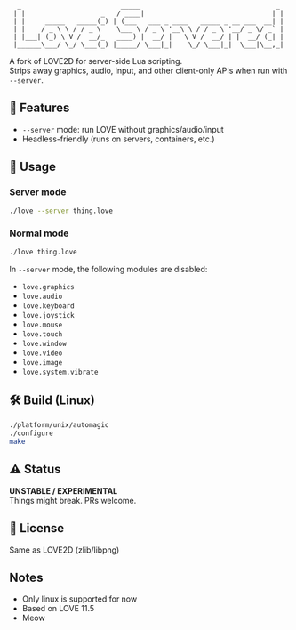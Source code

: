 ```
  _                         _____                                  _ 
 | |                   _   / ____|                                | |
 | |     _____   _____(_) | (___   ___ _ ____   _____ _ __ ___  __| |
 | |    / _ \ \ / / _ \    \___ \ / _ \ '__\ \ / / _ \ '__/ _ \/ _` |
 | |___| (_) \ V /  __/_   ____) |  __/ |   \ V /  __/ | |  __/ (_| |
 |______\___/ \_/ \___(_) |_____/ \___|_|    \_/ \___|_|  \___|\__,_|

```
A fork of LOVE2D for server-side Lua scripting.  
Strips away graphics, audio, input, and other client-only APIs when run with `--server`.

## 🔧 Features

- `--server` mode: run LOVE without graphics/audio/input
- Headless-friendly (runs on servers, containers, etc.)

## 🚀 Usage

### Server mode
```bash
./love --server thing.love
```

### Normal mode
```bash
./love thing.love
```

In `--server` mode, the following modules are disabled:

- `love.graphics`
- `love.audio`
- `love.keyboard`
- `love.joystick`
- `love.mouse`
- `love.touch`
- `love.window`
- `love.video`
- `love.image`
- `love.system.vibrate`

## 🛠️ Build (Linux)

```bash
./platform/unix/automagic
./configure
make
```

## ⚠️ Status

**UNSTABLE / EXPERIMENTAL**  
Things might break. PRs welcome.

## 📜 License

Same as LOVE2D (zlib/libpng)

## Notes
- Only linux is supported for now
- Based on LOVE 11.5
- Meow
